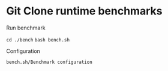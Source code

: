 # Git Clone runtime benchmarks

Run benchmark

`cd ./bench`
`bash bench.sh`

Configuration

`bench.sh/Benchmark configuration`
